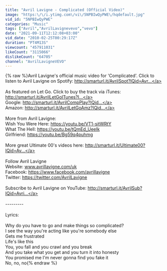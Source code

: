 ```yaml
---
title: "Avril Lavigne - Complicated (Official Video)"
image: "https:\/\/i.ytimg.com\/vi\/5NPBIwQyPWE\/hqdefault.jpg"
vid_id: "5NPBIwQyPWE"
categories: "Music"
tags: ["Avril","AvrilLavignevevo","vevo"]
date: "2021-09-11T12:12:08+03:00"
vid_date: "2010-02-25T00:29:17Z"
duration: "PT4M13S"
viewcount: "457911031"
likeCount: "3115066"
dislikeCount: "64705"
channel: "AvrilLavigneVEVO"
---
```

{% raw %}Avril Lavigne's official music video for 'Complicated'. Click to listen to Avril Lavigne on Spotify: <a rel="nofollow" target="blank" href="http://smarturl.it/AvrilSpot?IQid=Avr...">http://smarturl.it/AvrilSpot?IQid=Avr...</a><br /><br />As featured on Let Go. Click to buy the track via iTunes: <a rel="nofollow" target="blank" href="http://smarturl.it/AvrilLetGoITunes?I...">http://smarturl.it/AvrilLetGoITunes?I...</a><br />Google: <a rel="nofollow" target="blank" href="http://smarturl.it/AvrilCompPlay?IQid...">http://smarturl.it/AvrilCompPlay?IQid...</a> <br />Amazon: <a rel="nofollow" target="blank" href="http://smarturl.it/AvrilLetGoAmz?IQid...">http://smarturl.it/AvrilLetGoAmz?IQid...</a><br /><br />More from Avril Lavigne:<br />Wish You Were Here: <a rel="nofollow" target="blank" href="https://youtu.be/VT1-sitWRtY">https://youtu.be/VT1-sitWRtY</a><br />What The Hell: <a rel="nofollow" target="blank" href="https://youtu.be/tQmEd_UeeIk">https://youtu.be/tQmEd_UeeIk</a><br />Girlfriend: <a rel="nofollow" target="blank" href="https://youtu.be/Bg59q4puhmg">https://youtu.be/Bg59q4puhmg</a><br /><br />More great Ultimate 00's videos here: <a rel="nofollow" target="blank" href="http://smarturl.it/Ultimate00?IQid=Av...">http://smarturl.it/Ultimate00?IQid=Av...</a><br /><br />Follow Avril Lavigne<br />Website: www.avrillavigne.com/uk<br />Facebook: <a rel="nofollow" target="blank" href="https://www.facebook.com/avrillavigne">https://www.facebook.com/avrillavigne</a><br />Twitter: <a rel="nofollow" target="blank" href="https://twitter.com/AvrilLavigne">https://twitter.com/AvrilLavigne</a><br /><br />Subscribe to Avril Lavigne on YouTube: <a rel="nofollow" target="blank" href="http://smarturl.it/AvrilSub?IQid=Avri...">http://smarturl.it/AvrilSub?IQid=Avri...</a><br /><br />---------<br /><br />Lyrics:<br /><br />Why do you have to go and make things so complicated?<br />I see the way you're acting like you're somebody else<br />Gets me frustrated<br />Life's like this<br />You, you fall and you crawl and you break<br />And you take what you get and you turn it into honesty<br />You promised me I'm never gonna find you fake it<br />No, no, no{% endraw %}
